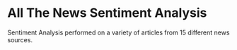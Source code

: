 # All The News Sentiment Analysis
 Sentiment Analysis performed on a variety of articles from 15 different news sources.
